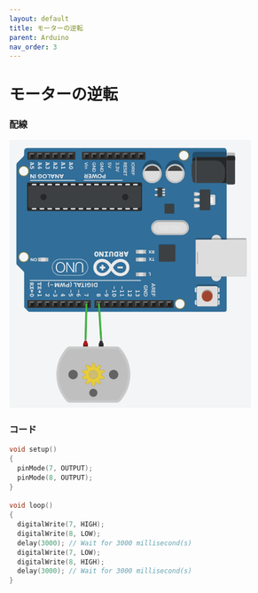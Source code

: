 ```yaml
---
layout: default
title: モーターの逆転
parent: Arduino
nav_order: 3
---
```


# **モーターの逆転**

### 配線

<img src="assets/motor_reverse.png"  alt="hi" class="inline"/>

### コード

```c++
void setup()
{
  pinMode(7, OUTPUT);
  pinMode(8, OUTPUT);
}

void loop()
{
  digitalWrite(7, HIGH);
  digitalWrite(8, LOW);
  delay(3000); // Wait for 3000 millisecond(s)
  digitalWrite(7, LOW);
  digitalWrite(8, HIGH);
  delay(3000); // Wait for 3000 millisecond(s)
}
```
